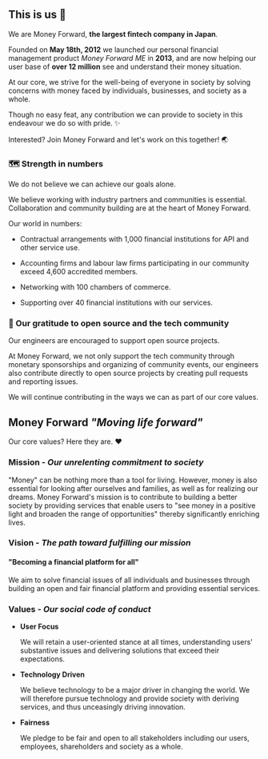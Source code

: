## This is us 🎉

We are Money Forward, **the largest fintech company in Japan**.

Founded on **May 18th, 2012** we launched our personal financial management product _Money Forward ME_ in **2013**, and are now helping our user base of **over 12 million** see and understand their money situation.

At our core, we strive for the well-being of everyone in society by solving concerns with money faced by individuals, businesses, and society as a whole.

Though no easy feat, any contribution we can provide to society in this endeavour we do so with pride. ✨

Interested?  Join Money Forward and let's work on this together! 🌏


### 🗺️ Strength in numbers

We do not believe we can achieve our goals alone.

We believe working with industry partners and communities is essential.  Collaboration and community building are at the heart of Money Forward.

Our world in numbers:

* Contractual arrangements with 1,000 financial institutions for API and other service use.

* Accounting firms and labour law firms participating in our community exceed 4,600 accredited members.

* Networking with 100 chambers of commerce.

* Supporting over 40 financial institutions with our services.


### 💾 Our gratitude to open source and the tech community

Our engineers are encouraged to support open source projects.

At Money Forward, we not only support the tech community through monetary sponsorships and organizing of community events, our engineers also contribute directly to open source projects by creating pull requests and reporting issues.

We will continue contributing in the ways we can as part of our core values.


## Money Forward *"Moving life forward"*

Our core values?  Here they are. ❤️

### Mission - _Our unrelenting commitment to society_

"Money" can be nothing more than a tool for living.  However, money is also essential for looking after ourselves and families, as well as for realizing our dreams.  Money Forward's mission is to contribute to building a better society by providing services that enable users to "see money in a positive light and broaden the range of opportunities" thereby significantly enriching lives.

### Vision - _The path toward fulfilling our mission_

#### "Becoming a financial platform for all"

We aim to solve financial issues of all individuals and businesses through building an open and fair financial platform and providing essential services.

### Values - _Our social code of conduct_

* **User Focus**

    We will retain a user-oriented stance at all times, understanding users' substantive issues and delivering solutions that exceed their expectations.

* **Technology Driven**

    We believe technology to be a major driver in changing the world. We will therefore pursue technology and provide society with deriving services, and thus unceasingly driving innovation.

* **Fairness**

    We pledge to be fair and open to all stakeholders including our users, employees, shareholders and society as a whole.
